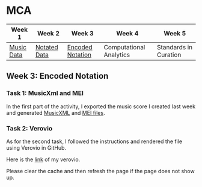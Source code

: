 # MCA

| Week 1 | Week 2 | Week 3 | Week 4 | Week 5 |
| ---|---|---|---|---|
| [Music Data](README.md) | [Notated Data](week2.md) | [Encoded Notation](week3.md) | Computational Analytics | Standards in Curation |


## Week 3: Encoded Notation

### Task 1: MusicXml and MEI 

In the first part of the activity, I exported the music score I created last week and generated [MusicXML](data/You'll_Be_Back.musicxml) and [MEI files](data/Youll_Be_Back.mei). 

### Task 2: Verovio 

As for the second task, I followed the instructions and rendered the file using Verovio in GitHub.

Here is the [link](https://chenjcharlotte.github.io/MCA-2020/verovio.html) of my verovio. 

Please clear the cache and then refresh the page if the page does not show up.  
